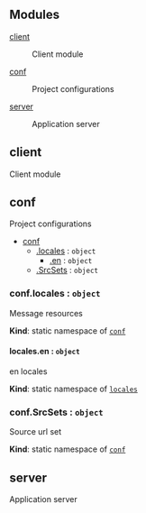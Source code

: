 <!--- Code generated by @the-/script-doc. DO NOT EDIT. -->

## Modules

<dl>
<dt><a href="#module_client">client</a></dt>
<dd><p>Client module</p>
</dd>
<dt><a href="#module_conf">conf</a></dt>
<dd><p>Project configurations</p>
</dd>
<dt><a href="#module_server">server</a></dt>
<dd><p>Application server</p>
</dd>
</dl>

<a name="module_client"></a>

## client
Client module

<a name="module_conf"></a>

## conf
Project configurations


* [conf](#module_conf)
    * [.locales](#module_conf.locales) : <code>object</code>
        * [.en](#module_conf.locales.en) : <code>object</code>
    * [.SrcSets](#module_conf.SrcSets) : <code>object</code>

<a name="module_conf.locales"></a>

### conf.locales : <code>object</code>
Message resources

**Kind**: static namespace of [<code>conf</code>](#module_conf)  
<a name="module_conf.locales.en"></a>

#### locales.en : <code>object</code>
en locales

**Kind**: static namespace of [<code>locales</code>](#module_conf.locales)  
<a name="module_conf.SrcSets"></a>

### conf.SrcSets : <code>object</code>
Source url set

**Kind**: static namespace of [<code>conf</code>](#module_conf)  
<a name="module_server"></a>

## server
Application server

